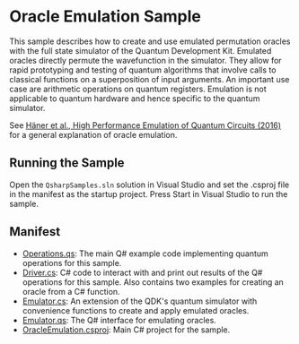 ﻿# Oracle Emulation Sample #

This sample describes how to create and use emulated permutation oracles with the full state simulator of the Quantum Development Kit. Emulated oracles directly permute the wavefunction in the simulator. They allow for rapid prototyping and testing of quantum algorithms that involve calls to classical functions on a superposition of input arguments. An important use case are arithmetic operations on quantum registers. Emulation is not applicable to quantum hardware and hence specific to the quantum simulator. 

See [Häner et al., High Performance Emulation of Quantum Circuits (2016)](https://arxiv.org/abs/1604.06460) for a general explanation of oracle emulation.

## Running the Sample ##

Open the `QsharpSamples.sln` solution in Visual Studio and set the .csproj file in the manifest as the startup project.
Press Start in Visual Studio to run the sample.

## Manifest ##

- [Operations.qs](./Operations.qs): The main Q# example code implementing quantum operations for this sample.
- [Driver.cs](./Driver.cs): C# code to interact with and print out results of the Q# operations for this sample. Also contains two examples for creating an oracle from a C# function.
- [Emulator.cs](./Emulator.cs): An extension of the QDK's quantum simulator with convenience functions to create and apply emulated oracles.
- [Emulator.qs](./Emulator.qs): The Q# interface for emulating oracles.
- [OracleEmulation.csproj](./OracleEmulation.csproj): Main C# project for the sample.

